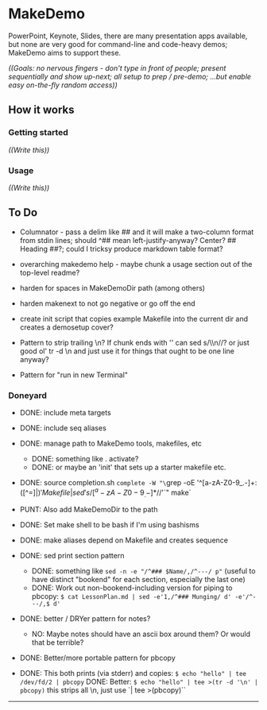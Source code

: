 MakeDemo
========
PowerPoint, Keynote, Slides, there are many presentation apps available, but none are very good for command-line and code-heavy demos; MakeDemo aims to support these.

_((Goals: no nervous fingers - don't type in front of people; present sequentially and show up-next; all setup to prep / pre-demo; ...but enable easy on-the-fly random access))_

How it works
------------

### Getting started

_((Write this))_

### Usage

_((Write this))_

####  

To Do
-----
- Columnator - pass a delim like ## and it will make a two-column format from stdin lines; should ^## mean left-justify-anyway?  Center?  ## Heading ##?; could I tricksy produce markdown table format?

- overarching makedemo help - maybe chunk a usage section out of the top-level readme?
- harden for spaces in MakeDemoDir path (among others)
- harden makenext to not go negative or go off the end

- create init script that copies example Makefile into the current dir and creates a demosetup cover?

- Pattern to strip trailing \n?  If chunk ends with '\' can sed s/\\\n//?  or just good ol' tr -d \n and just use it for things that ought to be one line anyway?
- Pattern for "run in new Terminal"

### Doneyard
- DONE: include meta targets
- DONE: include seq aliases

- DONE: manage path to MakeDemo tools, makefiles, etc
  - DONE: something like . activate?
  - DONE: or maybe an 'init' that sets up a starter makefile etc.
- DONE: source completion.sh
  `complete -W "\`grep -oE '^[a-zA-Z0-9_.-]+:([^=]|$)' Makefile | sed 's/[^a-zA-Z0-9_.-]*$//'\`" make`
- PUNT: Also add MakeDemoDir to the path

- DONE: Set make shell to be bash if I'm using bashisms

- DONE: make aliases depend on Makefile and creates sequence
- DONE: sed print section pattern
  - DONE: something like `sed -n -e "/^### $Name/,/^---/ p"`  (useful to have distinct "bookend" for each section, especially the last one)
  - DONE: Work out non-bookend-including version for piping to pbcopy:
    `$ cat LessonPlan.md | sed -e'1,/^### Munging/ d' -e'/^---/,$ d'`
- DONE: better / DRYer pattern for notes?
  - NO: Maybe notes should have an ascii box around them?  Or would that be terrible?

- DONE: Better/more portable pattern for pbcopy
- DONE: This both prints (via stderr) and copies:
  `$ echo "hello" | tee /dev/fd/2 | pbcopy`
  DONE: Better: `$ echo "hello" | tee >(tr -d '\n' | pbcopy)` this strips all \n, just use `| tee >(pbcopy)``

---
